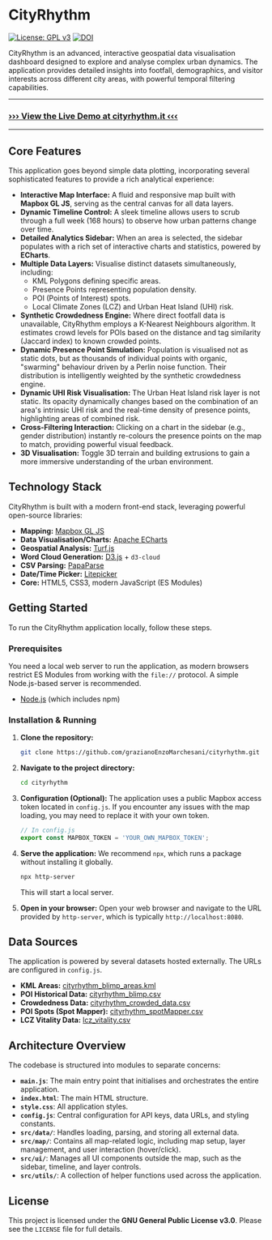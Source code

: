 # CityRhythm

[![License: GPL v3](https://img.shields.io/badge/License-GPLv3-blue.svg)](https://www.gnu.org/licenses/gpl-3.0) [![DOI](https://zenodo.org/badge/DOI/10.5281/zenodo.15641271.svg)](https://doi.org/10.5281/zenodo.15641271)

CityRhythm is an advanced, interactive geospatial data visualisation dashboard designed to explore and analyse complex urban dynamics. The application provides detailed insights into footfall, demographics, and visitor interests across different city areas, with powerful temporal filtering capabilities.

---

### [**››› View the Live Demo at cityrhythm.it ‹‹‹**](https://cityrhythm.it)

---

## Core Features

This application goes beyond simple data plotting, incorporating several sophisticated features to provide a rich analytical experience:

*   **Interactive Map Interface:** A fluid and responsive map built with **Mapbox GL JS**, serving as the central canvas for all data layers.
*   **Dynamic Timeline Control:** A sleek timeline allows users to scrub through a full week (168 hours) to observe how urban patterns change over time.
*   **Detailed Analytics Sidebar:** When an area is selected, the sidebar populates with a rich set of interactive charts and statistics, powered by **ECharts**.
*   **Multiple Data Layers:** Visualise distinct datasets simultaneously, including:
    *   KML Polygons defining specific areas.
    *   Presence Points representing population density.
    *   POI (Points of Interest) spots.
    *   Local Climate Zones (LCZ) and Urban Heat Island (UHI) risk.
*   **Synthetic Crowdedness Engine:** Where direct footfall data is unavailable, CityRhythm employs a K-Nearest Neighbours algorithm. It estimates crowd levels for POIs based on the distance and tag similarity (Jaccard index) to known crowded points.
*   **Dynamic Presence Point Simulation:** Population is visualised not as static dots, but as thousands of individual points with organic, "swarming" behaviour driven by a Perlin noise function. Their distribution is intelligently weighted by the synthetic crowdedness engine.
*   **Dynamic UHI Risk Visualisation:** The Urban Heat Island risk layer is not static. Its opacity dynamically changes based on the combination of an area's intrinsic UHI risk and the real-time density of presence points, highlighting areas of combined risk.
*   **Cross-Filtering Interaction:** Clicking on a chart in the sidebar (e.g., gender distribution) instantly re-colours the presence points on the map to match, providing powerful visual feedback.
*   **3D Visualisation:** Toggle 3D terrain and building extrusions to gain a more immersive understanding of the urban environment.

## Technology Stack

CityRhythm is built with a modern front-end stack, leveraging powerful open-source libraries:

*   **Mapping:** [Mapbox GL JS](https://mapbox.com/mapbox-gl-js)
*   **Data Visualisation/Charts:** [Apache ECharts](https://echarts.apache.org/)
*   **Geospatial Analysis:** [Turf.js](https://turfjs.org/)
*   **Word Cloud Generation:** [D3.js](https://d3js.org/) + `d3-cloud`
*   **CSV Parsing:** [PapaParse](https://www.papaparse.com/)
*   **Date/Time Picker:** [Litepicker](https://litepicker.com/)
*   **Core:** HTML5, CSS3, modern JavaScript (ES Modules)

## Getting Started

To run the CityRhythm application locally, follow these steps.

### Prerequisites

You need a local web server to run the application, as modern browsers restrict ES Modules from working with the `file://` protocol. A simple Node.js-based server is recommended.

*   [Node.js](https://nodejs.org/) (which includes npm)

### Installation & Running

1.  **Clone the repository:**
    ```bash
    git clone https://github.com/grazianoEnzoMarchesani/cityrhythm.git
    ```

2.  **Navigate to the project directory:**
    ```bash
    cd cityrhythm
    ```

3.  **Configuration (Optional):**
    The application uses a public Mapbox access token located in `config.js`. If you encounter any issues with the map loading, you may need to replace it with your own token.
    ```javascript
    // In config.js
    export const MAPBOX_TOKEN = 'YOUR_OWN_MAPBOX_TOKEN';
    ```

4.  **Serve the application:**
    We recommend `npx`, which runs a package without installing it globally.
    ```bash
    npx http-server
    ```
    This will start a local server.

5.  **Open in your browser:**
    Open your web browser and navigate to the URL provided by `http-server`, which is typically `http://localhost:8080`.

## Data Sources

The application is powered by several datasets hosted externally. The URLs are configured in `config.js`.

*   **KML Areas:** [cityrhythm_blimp_areas.kml](https://gist.githubusercontent.com/grazianoEnzoMarchesani/aad5e543d62ffd2478b0152348f39e0d/raw/305653b7b40f5858e0d8f83e11a99e921ac500a8/cityrhythm_blimp_areas.kml)
*   **POI Historical Data:** [cityrhythm_blimp.csv](https://gist.githubusercontent.com/grazianoEnzoMarchesani/0ac7cac113479e704e2af0865e7f516d/raw/adb569636698d58b16a610dbc82f1b4936f9b2ad/cityrhythm_blimp.csv)
*   **Crowdedness Data:** [cityrhythm_crowded_data.csv](https://gist.githubusercontent.com/grazianoEnzoMarchesani/d4574acad4dabf1e4b83fe2d68a59e91/raw/90bd98a5ff27ba9d968028ae374211f90025d284/cityrhythm_crowded_data.csv)
*   **POI Spots (Spot Mapper):** [cityrhythm_spotMapper.csv](https://gist.githubusercontent.com/grazianoEnzoMarchesani/c2813df8436ad6ebb91327d5e517f1ae/raw/296130747c07c88cb834d7860a1ceaee43502281/cityrhythm_spotMapper.csv)
*   **LCZ Vitality Data:** [lcz_vitality.csv](https://gist.githubusercontent.com/grazianoEnzoMarchesani/bc2ad1bea5689e0195296daa57f9b893/raw/0ecce2a26b35c561e110a135638f4f5b84c8acd8/lcz_vitality.csv)

## Architecture Overview

The codebase is structured into modules to separate concerns:

*   **`main.js`**: The main entry point that initialises and orchestrates the entire application.
*   **`index.html`**: The main HTML structure.
*   **`style.css`**: All application styles.
*   **`config.js`**: Central configuration for API keys, data URLs, and styling constants.
*   **`src/data/`**: Handles loading, parsing, and storing all external data.
*   **`src/map/`**: Contains all map-related logic, including map setup, layer management, and user interaction (hover/click).
*   **`src/ui/`**: Manages all UI components outside the map, such as the sidebar, timeline, and layer controls.
*   **`src/utils/`**: A collection of helper functions used across the application.

## License

This project is licensed under the **GNU General Public License v3.0**. Please see the `LICENSE` file for full details.
